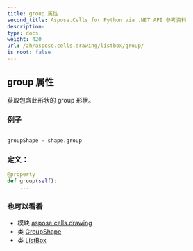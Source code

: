 ```yaml
---
title: group 属性
second_title: Aspose.Cells for Python via .NET API 参考资料
description:
type: docs
weight: 420
url: /zh/aspose.cells.drawing/listbox/group/
is_root: false
---
```

## group 属性

获取包含此形状的 group 形状。

### 例子

```python

groupShape = shape.group

```
### 定义：
```python
@property
def group(self):
    ...
```

### 也可以看看
* 模块 [aspose.cells.drawing](../../)
* 类 [GroupShape](/cells/python-net/zh/aspose.cells.drawing/groupshape)
* 类 [ListBox](/cells/python-net/zh/aspose.cells.drawing/listbox)
